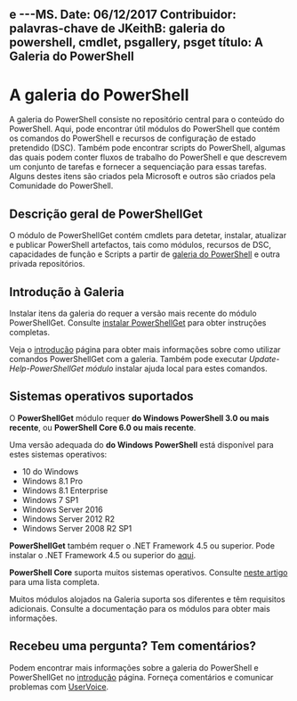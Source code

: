  e ---MS. Date: 06/12/2017 Contribuidor: palavras-chave de JKeithB: galeria do powershell, cmdlet, psgallery, psget título: A Galeria do PowerShell
---
# <a name="the-powershell-gallery"></a>A galeria do PowerShell

A galeria do PowerShell consiste no repositório central para o conteúdo do PowerShell. Aqui, pode encontrar útil módulos do PowerShell que contém os comandos do PowerShell e recursos de configuração de estado pretendido (DSC).
Também pode encontrar scripts do PowerShell, algumas das quais podem conter fluxos de trabalho do PowerShell e que descrevem um conjunto de tarefas e fornecer a sequenciação para essas tarefas. Alguns destes itens são criados pela Microsoft e outros são criados pela Comunidade do PowerShell.

## <a name="powershellget-overview"></a>Descrição geral de PowerShellGet

O módulo de PowerShellGet contém cmdlets para detetar, instalar, atualizar e publicar PowerShell artefactos, tais como módulos, recursos de DSC, capacidades de função e Scripts a partir de [galeria do PowerShell](https://www.PowerShellGallery.com) e outra privada repositórios.

## <a name="getting-started-with-the-gallery"></a>Introdução à Galeria

Instalar itens da galeria do requer a versão mais recente do módulo PowerShellGet.
Consulte [instalar PowerShellGet](installing-psget.md) para obter instruções completas.

Veja o [introdução](getting-started.md) página para obter mais informações sobre como utilizar comandos PowerShellGet com a galeria. Também pode executar *Update-Help-PowerShellGet módulo* instalar ajuda local para estes comandos.

## <a name="supported-operating-systems"></a>Sistemas operativos suportados

O **PowerShellGet** módulo requer **do Windows PowerShell 3.0 ou mais recente**, ou **PowerShell Core 6.0 ou mais recente**.

Uma versão adequada do **do Windows PowerShell** está disponível para estes sistemas operativos:

- 10 do Windows
- Windows 8.1 Pro
- Windows 8.1 Enterprise
- Windows 7 SP1
- Windows Server 2016
- Windows Server 2012 R2
- Windows Server 2008 R2 SP1

**PowerShellGet** também requer o .NET Framework 4.5 ou superior. Pode instalar o .NET Framework 4.5 ou superior do [aqui](https://msdn.microsoft.com/library/5a4x27ek.aspx).

**PowerShell Core** suporta muitos sistemas operativos. Consulte [neste artigo](https://blogs.msdn.microsoft.com/powershell/2018/01/10/powershell-core-6-0-generally-available-ga-and-supported/) para uma lista completa.

Muitos módulos alojados na Galeria suporta sos diferentes e têm requisitos adicionais. Consulte a documentação para os módulos para obter mais informações.

## <a name="got-a-question-have-feedback"></a>Recebeu uma pergunta? Tem comentários?

Podem encontrar mais informações sobre a galeria do PowerShell e PowerShellGet no [introdução](getting-started.md) página. Forneça comentários e comunicar problemas com [UserVoice](http://windowsserver.uservoice.com/forums/301869-powershell).
